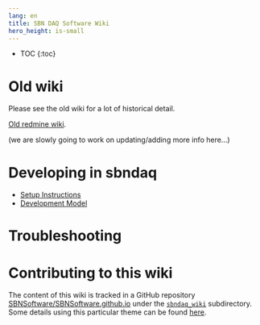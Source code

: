 ```yaml
---
lang: en
title: SBN DAQ Software Wiki
hero_height: is-small
---
```


* TOC
{:toc}

# Old wiki
Please
see the old wiki for a lot of historical detail.

[Old redmine wiki](https://cdcvs.fnal.gov/redmine/projects/sbndaq/wiki). 

(we are slowly going to work on updating/adding more info here...)

# Developing in sbndaq

* [Setup Instructions](Installation)
* [Development Model](DevModel)


# Troubleshooting


# Contributing to this wiki

The content of this wiki is tracked in a GitHub repository [SBNSoftware/SBNSoftware.github.io](https://github.com/SBNSoftware/SBNSoftware.github.io)
under the
[`sbndaq_wiki`](https://github.com/SBNSoftware/SBNSoftware.github.io/tree/master/sbndaq_wiki)
subdirectory. Some details using this particular theme can be found [here](https://github.com/chrisrhymes/bulma-clean-theme).
